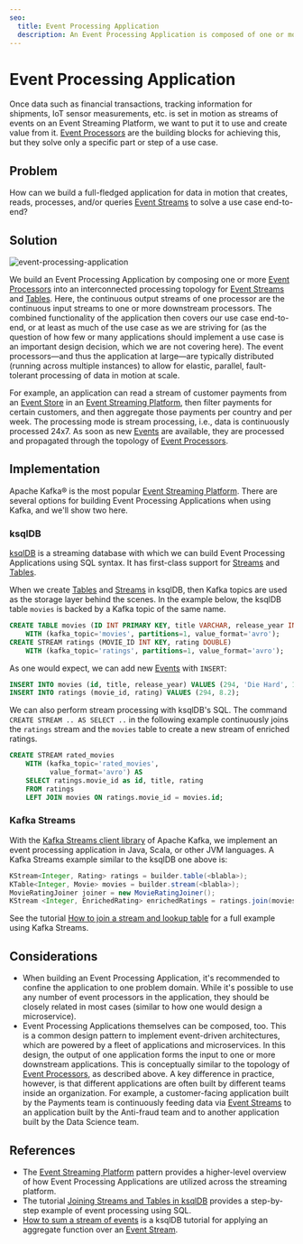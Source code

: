 ```yaml
---
seo:
  title: Event Processing Application
  description: An Event Processing Application is composed of one or more connected Event Processors, which form a processing topology to continuously process data in event streams and tables.
---
```


# Event Processing Application
Once data such as financial transactions, tracking information for shipments, IoT sensor measurements, etc. is set in motion as streams of events on an Event Streaming Platform, we want to put it to use and create value from it. [Event Processors](../event-processing/event-processor.md) are the building blocks for achieving this, but they solve only a specific part or step of a use case.

## Problem
How can we build a full-fledged application for data in motion that creates, reads, processes, and/or queries [Event Streams](../event-stream/event-stream.md) to solve a use case end-to-end?

## Solution
![event-processing-application](../img/event-processing-application.png)

We build an Event Processing Application by composing one or more [Event Processors](../event-processing/event-processor.md) into an interconnected processing topology for [Event Streams](../event-stream/event-stream.md) and [Tables](../table/state-table.md). Here, the continuous output streams of one processor are the continuous input streams to one or more downstream processors. The combined functionality of the application then covers our use case end-to-end, or at least as much of the use case as we are striving for (as the question of how few or many applications should implement a use case is an important design decision, which we are not covering here). The event processors—and thus the application at large—are typically distributed (running across multiple instances) to allow for elastic, parallel, fault-tolerant processing of data in motion at scale.

For example, an application can read a stream of customer payments from an [Event Store](../event-storage/event-store.md) in an [Event Streaming Platform](../event-stream/event-streaming-platform.md), then filter payments for certain customers, and then aggregate those payments per country and per week. The processing mode is stream processing, i.e., data is continuously processed 24x7. As soon as new [Events](../event/event.md) are available, they are processed and propagated through the topology of [Event Processors](../event-processing/event-processor.md).


## Implementation
Apache Kafka® is the most popular [Event Streaming Platform](../event-stream/event-streaming-platform.md). There are several options for building Event Processing Applications when using Kafka, and we'll show two here.

### ksqlDB
[ksqlDB](https://ksqldb.io) is a streaming database with which we can build Event Processing Applications using SQL syntax. It has first-class support for [Streams](../event-stream/event-stream.md) and [Tables](../table/state-table.md).

When we create [Tables](../table/state-table.md) and [Streams](../event-stream/event-stream.md) in ksqlDB, then Kafka topics are used as the storage layer behind the scenes. In the example below, the ksqlDB table `movies` is backed by a Kafka topic of the same name.
```sql
CREATE TABLE movies (ID INT PRIMARY KEY, title VARCHAR, release_year INT)
    WITH (kafka_topic='movies', partitions=1, value_format='avro');
CREATE STREAM ratings (MOVIE_ID INT KEY, rating DOUBLE)
    WITH (kafka_topic='ratings', partitions=1, value_format='avro');
```

As one would expect, we can add new [Events](../event/event.md) with `INSERT`:
```sql
INSERT INTO movies (id, title, release_year) VALUES (294, 'Die Hard', 1998);
INSERT INTO ratings (movie_id, rating) VALUES (294, 8.2);
```

We can also perform stream processing with ksqlDB's SQL. The command `CREATE STREAM .. AS SELECT ..` in the following example continuously joins the `ratings` stream and the `movies` table  to create a new stream of enriched ratings.
```sql
CREATE STREAM rated_movies
    WITH (kafka_topic='rated_movies',
          value_format='avro') AS
    SELECT ratings.movie_id as id, title, rating
    FROM ratings
    LEFT JOIN movies ON ratings.movie_id = movies.id;
```

### Kafka Streams

With the [Kafka Streams client library](https://docs.confluent.io/platform/current/streams/index.html) of Apache Kafka, we implement an event processing application in Java, Scala, or other JVM languages. A Kafka Streams example similar to the ksqlDB one above is:

```java
KStream<Integer, Rating> ratings = builder.table(<blabla>);
KTable<Integer, Movie> movies = builder.stream(<blabla>);
MovieRatingJoiner joiner = new MovieRatingJoiner();
KStream <Integer, EnrichedRating> enrichedRatings = ratings.join(movies, joiner);
```

See the tutorial [How to join a stream and lookup table](https://kafka-tutorials.confluent.io/join-a-stream-to-a-table/kstreams.html) for a full example using Kafka Streams.

## Considerations
* When building an Event Processing Application, it's recommended to confine the application to one problem domain.  While it's possible to use any number of event processors in the application, they should be closely related in most cases (similar to how one would design a microservice).
* Event Processing Applications themselves can be composed, too. This is a common design pattern to implement event-driven architectures, which are powered by a fleet of applications and microservices. In this design, the output of one application forms the input to one or more downstream applications. This is conceptually similar to the topology of [Event Processors](../event-processing/event-processor.md), as described above. A key difference in practice, however, is that different applications are often built by different teams inside an organization. For example, a customer-facing application built by the Payments team is continuously feeding data via [Event Streams](../event-stream/event-stream.md) to an application built by the Anti-fraud team and to another application built by the Data Science team. 

## References
* The [Event Streaming Platform](../event-stream/event-streaming-platform.md) pattern provides a higher-level overview of how Event Processing Applications are utilized across the streaming platform.
* The tutorial [Joining Streams and Tables in ksqlDB](https://kafka-tutorials.confluent.io/join-a-stream-to-a-table/ksql.html) provides a step-by-step example of event processing using SQL.
* [How to sum a stream of events](https://kafka-tutorials.confluent.io/create-stateful-aggregation-sum/ksql.html) is a ksqlDB tutorial for applying an aggregate function over an [Event Stream](../event-stream/event-stream.md). 
